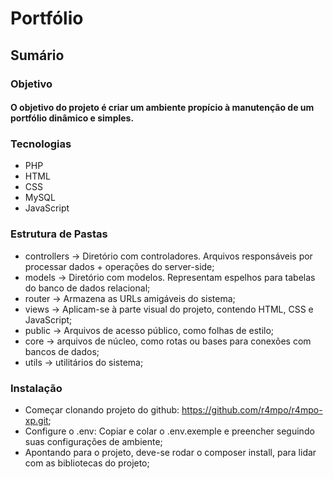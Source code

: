 # Portfólio

## Sumário

### Objetivo

#### O objetivo do projeto é criar um ambiente propício à manutenção de um portfólio dinâmico e simples.

### **Tecnologias**

* PHP
* HTML
* CSS
* MySQL
* JavaScript

### **Estrutura de Pastas**

* controllers -> Diretório com controladores. Arquivos responsáveis por processar dados + operações do server-side;
* models -> Diretório com modelos. Representam espelhos para tabelas do banco de dados relacional;
* router -> Armazena as URLs amigáveis do sistema;
* views -> Aplicam-se à parte visual do projeto, contendo HTML, CSS e JavaScript;
* public -> Arquivos de acesso público, como folhas de estilo;
* core -> arquivos de núcleo, como rotas ou bases para conexões com bancos de dados;
* utils -> utilitários do sistema;

### Instalação

* Começar clonando projeto do github: https://github.com/r4mpo/r4mpo-xp.git;
* Configure o .env: Copiar e colar o .env.exemple e preencher seguindo suas configurações de ambiente;
* Apontando para o projeto, deve-se rodar o composer install, para lidar com as bibliotecas do projeto;
